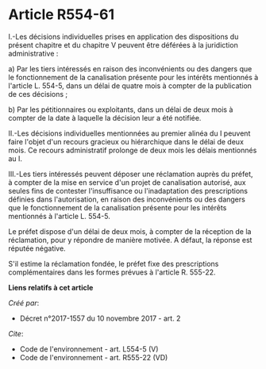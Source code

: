# Article R554-61

I.-Les décisions individuelles prises en application des dispositions du présent chapitre et du chapitre V peuvent être
déférées à la juridiction administrative : 

a) Par les tiers intéressés en raison des inconvénients ou des dangers que le fonctionnement de la canalisation présente pour
les intérêts mentionnés à l'article L. 554-5, dans un délai de quatre mois à compter de la publication de ces décisions ; 

b) Par les pétitionnaires ou exploitants, dans un délai de deux mois à compter de la date à laquelle la décision leur a été
notifiée. 

II.-Les décisions individuelles mentionnées au premier alinéa du I peuvent faire l'objet d'un recours gracieux ou
hiérarchique dans le délai de deux mois. Ce recours administratif prolonge de deux mois les délais mentionnés au I. 

III.-Les tiers intéressés peuvent déposer une réclamation auprès du préfet, à compter de la mise en service d'un projet de
canalisation autorisé, aux seules fins de contester l'insuffisance ou l'inadaptation des prescriptions définies dans
l'autorisation, en raison des inconvénients ou des dangers que le fonctionnement de la canalisation présente pour les
intérêts mentionnés à l'article L. 554-5. 

Le préfet dispose d'un délai de deux mois, à compter de la réception de la réclamation, pour y répondre de manière motivée. A
défaut, la réponse est réputée négative. 

S'il estime la réclamation fondée, le préfet fixe des prescriptions complémentaires dans les formes prévues à l'article R.
555-22.

**Liens relatifs à cet article**

_Créé par_:

  - Décret n°2017-1557 du 10 novembre 2017 - art. 2

_Cite_:

  - Code de l'environnement - art. L554-5 (V)
  - Code de l'environnement - art. R555-22 (VD)
